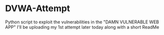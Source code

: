 # DVWA-Attempt
Python script to exploit the vulnerabilities in the "DAMN VULNERABLE WEB APP" I'll be uploading my 1st attempt later today along with a short ReadMe 
